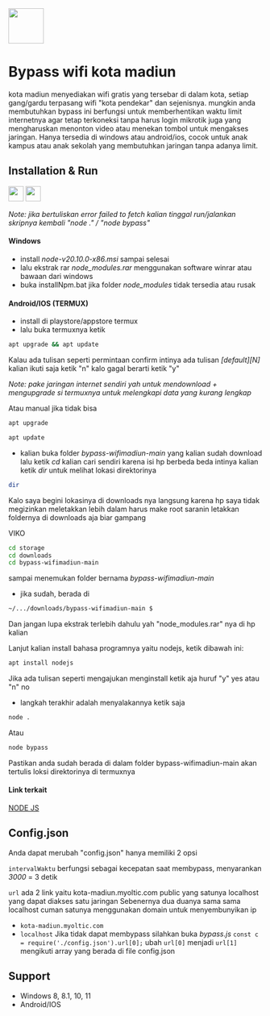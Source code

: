 
<img src="https://upload.wikimedia.org/wikipedia/commons/e/ec/Lambang_Kota_Madiun.png" width="70">

# Bypass wifi kota madiun
kota madiun menyediakan wifi gratis yang tersebar di dalam kota, setiap gang/gardu terpasang wifi "kota pendekar" dan sejenisnya. mungkin anda membutuhkan bypass ini berfungsi untuk memberhentikan waktu limit internetnya agar tetap terkoneksi tanpa harus login mikrotik juga yang mengharuskan menonton video atau menekan tombol untuk mengakses jaringan. Hanya tersedia di windows atau android/ios, cocok untuk anak kampus atau anak sekolah yang membutuhkan jaringan tanpa adanya limit.

## Installation & Run
<div>
 <img src="https://cdn.icon-icons.com/icons2/2235/PNG/512/windows_os_logo_icon_134674.png" width="30">
<img src="https://upload.wikimedia.org/wikipedia/commons/f/f3/Termux_2.png" width="30">
</div>

*Note: jika bertuliskan error failed to fetch kalian tinggal run/jalankan skripnya kembali "node ." / "node bypass"*

#### Windows
- install *node-v20.10.0-x86.msi* sampai selesai
- lalu ekstrak rar  *node_modules.rar* menggunakan software winrar atau bawaan dari windows
- buka installNpm.bat jika folder *node_modules* tidak tersedia atau rusak

#### Android/IOS (TERMUX)
- install di playstore/appstore termux
- lalu buka termuxnya ketik
``` bash
apt upgrade && apt update
```
Kalau ada tulisan seperti permintaan confirm intinya ada tulisan *[default][N]* kalian ikuti saja ketik "n" kalo gagal berarti ketik "y"

*Note: pake jaringan internet sendiri yah untuk mendownload + mengupgrade si termuxnya untuk melengkapi data yang kurang lengkap*

Atau manual jika tidak bisa
``` bash
apt upgrade
```
``` bash
apt update
```
- kalian buka folder *bypass-wifimadiun-main* yang kalian sudah download lalu ketik *cd* kalian cari sendiri karena isi hp berbeda beda intinya kalian ketik *dir* untuk melihat lokasi direktorinya
``` bash
dir
```
Kalo saya begini lokasinya di downloads nya langsung karena hp saya tidak megizinkan meletakkan lebih dalam harus make root saranin letakkan foldernya di downloads aja biar gampang

VIKO
``` bash
cd storage
cd downloads
cd bypass-wifimadiun-main
```
sampai menemukan folder bernama *bypass-wifimadiun-main*
- jika sudah,  berada di
``` bash
~/.../downloads/bypass-wifimadiun-main $
```
Dan jangan lupa ekstrak terlebih dahulu yah "node_modules.rar" nya di hp kalian

Lanjut kalian install bahasa programnya yaitu nodejs, ketik dibawah ini:
``` bash
apt install nodejs
```
Jika ada tulisan seperti mengajukan menginstall ketik aja huruf "y" yes atau "n" no
- langkah terakhir adalah menyalakannya ketik saja
``` bash
node .
```
Atau
``` bash
node bypass
```
Pastikan anda sudah berada di dalam folder bypass-wifimadiun-main akan tertulis loksi direktorinya di termuxnya

#### Link terkait
[NODE JS](https://nodejs.org/en)
## Config.json
Anda dapat merubah "config.json" hanya memiliki 2 opsi

`intervalWaktu` berfungsi sebagai kecepatan saat membypass, menyarankan *3000* = 3 detik

`url` ada 2 link yaitu kota-madiun.myoltic.com public yang satunya localhost yang dapat diakses satu jaringan
Sebenernya dua duanya sama sama localhost cuman satunya menggunakan domain untuk menyembunyikan ip

- `kota-madiun.myoltic.com`
- `localhost`
 Jika tidak dapat membypass silahkan buka *bypass.js* `const c = require('./config.json').url[0];` ubah `url[0]` menjadi `url[1]` mengikuti array yang berada di file config.json 


## Support
- Windows 8, 8.1, 10, 11
- Android/IOS

